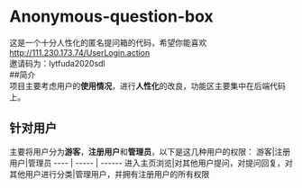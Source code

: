 # Anonymous-question-box
这是一个十分人性化的匿名提问箱的代码，希望你能喜欢  
http://111.230.173.74/UserLogin.action  
邀请码为：lytfuda2020sdl  
##简介  
项目主要考虑用户的**使用情况**，进行**人性化**的改良，功能区主要集中在后端代码上。
## 针对用户
主要将用户分为**游客**，**注册用户**和**管理员**，以下是这几种用户的权限：
  游客|注册用户|管理员
  ---- | ----- | ------ 
  进入主页浏览|对其他用户提问，对提问回复，对其他用户进行分类|管理用户，并拥有注册用户的所有权限
